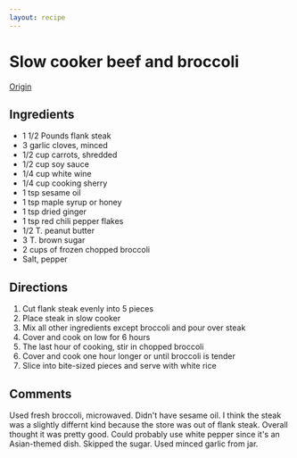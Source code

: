 ```yaml
---
layout: recipe
---
```

# Slow cooker beef and broccoli

[Origin](https://www.crock-pot.com/slowcooker-recipe?rid=3143)

## Ingredients

 - 1 1/2 Pounds flank steak
 - 3 garlic cloves, minced
 - 1/2 cup carrots, shredded
 - 1/2 cup soy sauce
 - 1/4 cup white wine
 - 1/4 cup cooking sherry
 - 1 tsp sesame oil
 - 1 tsp maple syrup or honey
 - 1 tsp dried ginger
 - 1 tsp red chili pepper flakes
 - 1/2 T. peanut butter
 - 3 T. brown sugar
 - 2 cups of frozen chopped broccoli
 - Salt, pepper

## Directions

1. Cut flank steak evenly into 5 pieces
1. Place steak in slow cooker
1. Mix all other ingredients except broccoli and pour over steak
1. Cover and cook on low for 6 hours
1. The last hour of cooking, stir in chopped broccoli
1. Cover and cook one hour longer or until broccoli is tender
1. Slice into bite-sized pieces and serve with white rice

## Comments

Used fresh broccoli, microwaved. Didn't have sesame oil. I think the steak was a slightly differnt kind because the store was out of flank steak. Overall thought it was pretty good. Could probably use white pepper since it's an Asian-themed dish. Skipped the sugar. Used minced garlic from jar.
